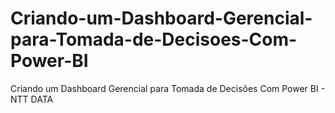 # Criando-um-Dashboard-Gerencial-para-Tomada-de-Decisoes-Com-Power-BI
Criando um Dashboard Gerencial para Tomada de Decisões Com Power BI - NTT DATA
